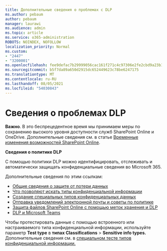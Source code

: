 ```yaml
---
title: Дополнительные сведения о проблемах с DLP
ms.author: pebaum
author: pebaum
manager: laurawi
ms.audience: admin
ms.topic: article
ms.service: o365-administration
ROBOTS: NOINDEX, NOFOLLOW
localization_priority: Normal
ms.custom:
- "2447"
- "3200001"
ms.openlocfilehash: fee9defac7b29999056cac161f271c4c97306e2fe2cbd9a23b1b956b2ee02e98
ms.sourcegitcommit: b5f7da89a650d2915dc652449623c78be6247175
ms.translationtype: MT
ms.contentlocale: ru-RU
ms.lasthandoff: 08/05/2021
ms.locfileid: "54030843"
---
```

# <a name="information-about-dlp-issues"></a>Сведения о проблемах DLP

**Важно**. В это беспрецедентное время мы принимаем меры по сохранению высокого уровня доступности служб SharePoint Online и OneDrive. Дополнительные сведения см. в статье [Временные изменения возможностей SharePoint Online](https://aka.ms/ODSPAdjustments).

**Сведения о политике DLP**

С помощью политики DLP можно идентифицировать, отслеживать и автоматически защищать конфиденциальные сведения во Microsoft 365.

Дополнительные сведения по этим ссылкам:

- [Общие сведения о защите от потери данных](https://docs.microsoft.com/microsoft-365/compliance/data-loss-prevention-policies)
- [Что позволяют искать типы конфиденциальной информации](https://docs.microsoft.com/microsoft-365/compliance/sensitive-information-type-entity-definitions)
- [Создание специальных типов конфиденциальных данных](https://docs.microsoft.com/microsoft-365/compliance/create-a-custom-sensitive-information-type)
- [Отправка уведомлений электронной почты и советы по политике](https://docs.microsoft.com/microsoft-365/compliance/use-notifications-and-policy-tips)
- [Защита файлов SharePoint Online с помощью меток хранения и DLP](https://docs.microsoft.com/microsoft-365/compliance/protect-sharepoint-online-files-with-office-365-labels-and-dlp)
- [DLP и Microsoft Teams](https://docs.microsoft.com/microsoft-365/compliance/dlp-microsoft-teams)

Чтобы протестировать данные с помощью встроенного или настраиваемого типа конфиденциальной информации, используйте параметр **Test type** в **типах Classifications**  >  **Sensitive info types.** Дополнительные сведения см. в [специальном тесте типов конфиденциальной информации.](https://docs.microsoft.com/microsoft-365/compliance/create-a-custom-sensitive-information-type#create-custom-sensitive-information-types-in-the-security--compliance-center)